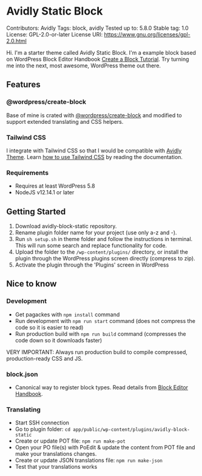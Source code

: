 # Avidly Static Block
Contributors:      Avidly
Tags:              block, avidly
Tested up to:      5.8.0
Stable tag:        1.0
License:           GPL-2.0-or-later
License URI:       https://www.gnu.org/licenses/gpl-2.0.html

Hi. I'm a starter theme called Avidly Static Block. I'm a example block based on WordPress Block Editor Handbook <a href="https://developer.wordpress.org/block-editor/handbook/tutorials/create-block/">Create a Block Tutorial</a>. Try turning me into the next, most awesome, WordPress theme out there.

## Features

### @wordpress/create-block
Base of mine is crated with <a href="https://www.npmjs.com/package/@wordpress/create-block">@wordpress/create-block</a> and modified to support extended translating and CSS helpers.

### Tailwind CSS
I integrate with Tailwind CSS so that I would be compatible with <a href="https://github.com/AvidlyWordPress/avidly-theme">Avidly Theme</a>. Learn <a href="https://tailwindcss.com/docs">how to use Tailwind CSS</a> by reading the documentation.

### Requirements
* Requires at least WordPress 5.8
* NodeJS v12.14.1 or later

## Getting Started
1. Download avidly-block-static repository.
2. Rename plugin folder name for your project (use only a-z and -).
3. Run `sh setup.sh` in theme folder and follow the instructions in terminal. This will run some search and replace functionality for code.
4. Upload the folder to the `/wp-content/plugins/` directory, or install the plugin through the WordPress plugins screen directly (compress to zip).
5. Activate the plugin through the 'Plugins' screen in WordPress

## Nice to know

### Development
- Get pagackes with `npm install` command
- Run development with `npm run start` command (does not compress the code so it is easier to read)
- Run production build with `npm run build` command (compresses the code down so it downloads faster)

VERY IMPORTANT: Always run production build to compile compressed, production-ready CSS and JS.

### block.json
- Canonical way to register block types. Read details from <a href="https://developer.wordpress.org/block-editor/reference-guides/block-api/block-metadata/">Block Editor Handbook</a>.

### Translating
- Start SSH connection
- Go to plugin folder: `cd app/public/wp-content/plugins/avidly-block-static`
- Create or update POT file: `npm run make-pot`
- Open your PO file(s) with PoEdit & update the content from POT file and make your translations changes.
- Create or update JSON translations file: `npm run make-json`
- Test that your translations works